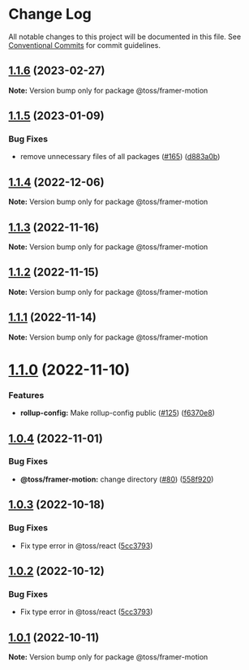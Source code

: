 # Change Log

All notable changes to this project will be documented in this file.
See [Conventional Commits](https://conventionalcommits.org) for commit guidelines.

## [1.1.6](https://github.com/toss/slash/compare/@toss/framer-motion@1.1.5...@toss/framer-motion@1.1.6) (2023-02-27)

**Note:** Version bump only for package @toss/framer-motion





## [1.1.5](https://github.com/toss/slash/compare/@toss/framer-motion@1.1.4...@toss/framer-motion@1.1.5) (2023-01-09)


### Bug Fixes

* remove unnecessary files of all packages ([#165](https://github.com/toss/slash/issues/165)) ([d883a0b](https://github.com/toss/slash/commit/d883a0b2aebdbc2ca39c67902cec754c63921dfe))





## [1.1.4](https://github.com/toss/slash/compare/@toss/framer-motion@1.1.3...@toss/framer-motion@1.1.4) (2022-12-06)

**Note:** Version bump only for package @toss/framer-motion





## [1.1.3](https://github.com/toss/slash/compare/@toss/framer-motion@1.1.2...@toss/framer-motion@1.1.3) (2022-11-16)

**Note:** Version bump only for package @toss/framer-motion





## [1.1.2](https://github.com/toss/slash/compare/@toss/framer-motion@1.1.1...@toss/framer-motion@1.1.2) (2022-11-15)

**Note:** Version bump only for package @toss/framer-motion





## [1.1.1](https://github.com/toss/slash/compare/@toss/framer-motion@1.1.0...@toss/framer-motion@1.1.1) (2022-11-14)

**Note:** Version bump only for package @toss/framer-motion





# [1.1.0](https://github.com/toss/slash/compare/@toss/framer-motion@1.0.4...@toss/framer-motion@1.1.0) (2022-11-10)


### Features

* **rollup-config:** Make rollup-config public ([#125](https://github.com/toss/slash/issues/125)) ([f6370e8](https://github.com/toss/slash/commit/f6370e8c4b0fa926e923b518c26b7071ee0e53da))





## [1.0.4](https://github.com/toss/slash/compare/@toss/framer-motion@1.0.3...@toss/framer-motion@1.0.4) (2022-11-01)


### Bug Fixes

* **@toss/framer-motion:** change directory ([#80](https://github.com/toss/slash/issues/80)) ([558f920](https://github.com/toss/slash/commit/558f920517880916c7c05851f6325ea369d34534))





## [1.0.3](https://github.com/toss/slash/compare/@toss/framer-motion@1.0.1...@toss/framer-motion@1.0.3) (2022-10-18)


### Bug Fixes

* Fix type error in @toss/react ([5cc3793](https://github.com/toss/slash/commit/5cc37936e8739204f32f9f50ee61570b758343f8))





## [1.0.2](https://github.com/toss/slash/compare/@toss/framer-motion@1.0.1...@toss/framer-motion@1.0.2) (2022-10-12)


### Bug Fixes

* Fix type error in @toss/react ([5cc3793](https://github.com/toss/slash/commit/5cc37936e8739204f32f9f50ee61570b758343f8))





## [1.0.1](https://github.com/toss/slash/compare/@toss/framer-motion@1.0.0...@toss/framer-motion@1.0.1) (2022-10-11)

**Note:** Version bump only for package @toss/framer-motion

